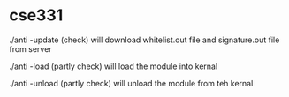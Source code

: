 # cse331

./anti -update (check)
	will download whitelist.out file and signature.out file from server 

./anti -load (partly check)
	will load the module into kernal 

./anti -unload (partly check)
	will unload the module from teh kernal

